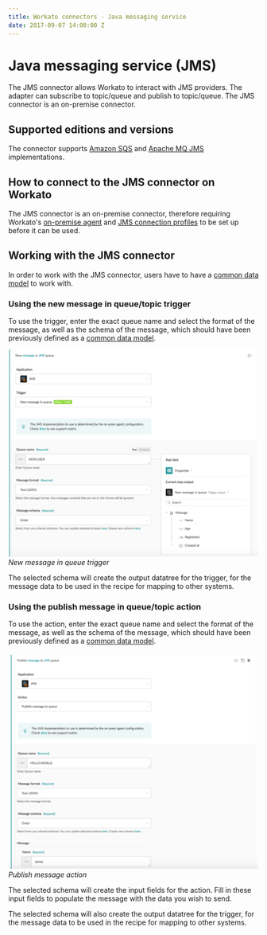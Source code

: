 ```yaml
---
title: Workato connectors - Java messaging service
date: 2017-09-07 14:00:00 Z
---
```


# Java messaging service (JMS)
The JMS connector allows Workato to interact with JMS providers. The adapter can subscribe to topic/queue and publish to topic/queue. The JMS connector is an on-premise connector.

## Supported editions and versions
The connector supports [Amazon SQS](https://aws.amazon.com/sqs/) and [Apache MQ JMS](http://activemq.apache.org/jms.html) implementations.

## How to connect to the JMS connector on Workato
The JMS connector is an on-premise connector, therefore requiring Workato's [on-premise agent](/on-prem.md) and [JMS connection profiles](/on-prem/profile.md#jms-connection-profile) to be set up before it can be used.

## Working with the JMS connector
In order to work with the JMS connector, users have to have a [common data model](/features/common-data-model.md) to work with.

### Using the new message in queue/topic trigger
To use the trigger, enter the exact queue name and select the format of the message, as well as the schema of the message, which should have been previously defined as a [common data model](/features/common-data-model.md).

![New message in queue trigger](/assets/images/connectors/jms/new-message-in-queue-trigger.png)
*New message in queue trigger*

The selected schema will create the output datatree for the trigger, for the message data to be used in the recipe for mapping to other systems.

### Using the publish message in queue/topic action
To use the action, enter the exact queue name and select the format of the message, as well as the schema of the message, which should have been previously defined as a [common data model](/features/common-data-model.md).

![Step input output](/assets/images/connectors/jms/publish-message-action.png)
*Publish message action*

The selected schema will create the input fields for the action. Fill in these input fields to populate the message with the data you wish to send.

The selected schema will also create the output datatree for the trigger, for the message data to be used in the recipe for mapping to other systems.
